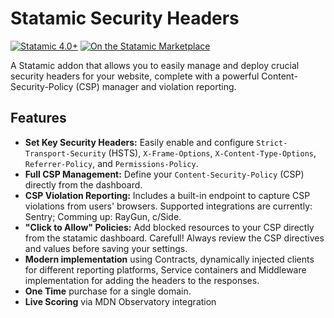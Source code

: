 # Statamic Security Headers

[![Statamic 4.0+](https://img.shields.io/badge/Statamic-4.0%2B-FF269E?style=for-the-badge&logo=statamic)](https://statamic.com)
[![On the Statamic Marketplace](https://img.shields.io/badge/Statamic-Marketplace-FF269E.svg?style=for-the-badge&logo=statamic)](https://statamic.com/addons/lndr/security-headers)

A Statamic addon that allows you to easily manage and deploy crucial security headers for your website, complete with a powerful Content-Security-Policy (CSP) manager and violation reporting.

## Features

-   **Set Key Security Headers:** Easily enable and configure `Strict-Transport-Security` (HSTS), `X-Frame-Options`, `X-Content-Type-Options`, `Referrer-Policy`, and `Permissions-Policy`.
-   **Full CSP Management:** Define your `Content-Security-Policy` (CSP) directly from the dashboard.
-   **CSP Violation Reporting:** Includes a built-in endpoint to capture CSP violations from users' browsers. Supported integrations are currently: Sentry; Comming up: RayGun, c/Side.
-   **"Click to Allow" Policies:** Add blocked resources to your CSP directly from the statamic dashboard. Carefull! Always review the CSP directives and values before saving your settings.
-   **Modern implementation** using Contracts, dynamically injected clients for different reporting platforms, Service containers and Middleware implementation for adding the headers to the responses.
-   **One Time** purchase for a single domain.
-   **Live Scoring** via MDN Observatory integration
